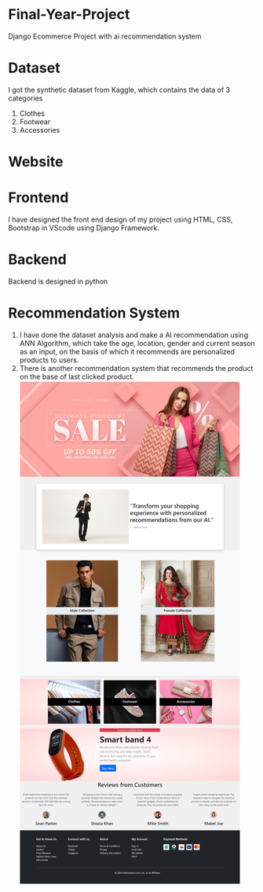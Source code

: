# Final-Year-Project
Django Ecommerce Project with ai recommendation system
# Dataset
I got the synthetic dataset from Kaggle, which contains the data of 3 categories 
1. Clothes
2. Footwear
3. Accessories
# Website
  # Frontend
  I have designed the front end design of my project using HTML, CSS, Bootstrap in VScode using Django Framework.
  # Backend
  Backend is designed in python
  # Recommendation System
  1. I have done the dataset analysis and make a AI recommendation using ANN Algorithm, which take the age, location, gender and current season as an input, on the basis of which it recommends are personalized products to users.
  2. There is another recommendation system that recommends the product on the base of last clicked product.
![alt text](<main page.jpg>)